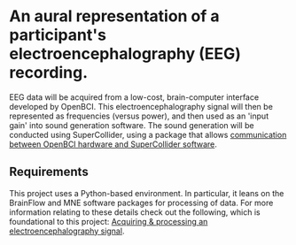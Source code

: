 # An aural representation of a participant's electroencephalography (EEG) recording.

EEG data will be acquired from a low-cost, brain-computer interface developed by OpenBCI. This electroencephalography signal will then be represented as frequencies (versus power), and then used as an 'input gain' into sound generation software. The sound generation will be conducted using SuperCollider, using a package that allows [communication between OpenBCI hardware and SuperCollider software](https://github.com/khofstadter/OpenBCI-SuperCollider).

## Requirements
This project uses a Python-based environment. In particular, it leans on the BrainFlow and MNE software packages for processing of data. For more information relating to these details check out the following, which is foundational to this project: [Acquiring & processing an electroencephalography signal](https://github.com/NicholasCHowlett/eegDataAnalysis).
